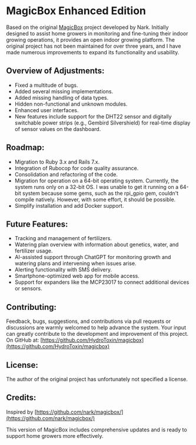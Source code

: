 # MagicBox Enhanced Edition

Based on the original [MagicBox](https://github.com/nark/magicbox/) project developed by Nark. Initially designed to assist home growers in monitoring and fine-tuning their indoor growing operations, it provides an open indoor growing platform. The original project has not been maintained for over three years, and I have made numerous improvements to expand its functionality and usability.

## Overview of Adjustments:

- Fixed a multitude of bugs.
- Added several missing implementations.
- Added missing handling of data types.
- Hidden non-functional and unknown modules.
- Enhanced user interfaces.
- New features include support for the DHT22 sensor and digitally switchable power strips (e.g., Gembird Silvershield) for real-time display of sensor values on the dashboard.

## Roadmap:

- Migration to Ruby 3.x and Rails 7.x.
- Integration of Rubocop for code quality assurance.
- Consolidation and refactoring of the code.
- Migration for operation on a 64-bit operating system. Currently, the system runs only on a 32-bit OS. I was unable to get it running on a 64-bit system because some gems, such as the rpi_gpio gem, couldn't compile natively. However, with some effort, it should be possible.
- Simplify installation and add Docker support.

## Future Features:

- Tracking and management of fertilizers.
- Watering plan overview with information about genetics, water, and fertilizer usage.
- AI-assisted support through ChatGPT for monitoring growth and watering plans and intervening when issues arise.
- Alerting functionality with SMS delivery.
- Smartphone-optimized web app for mobile access.
- Support for expanders like the MCP23017 to connect additional devices or sensors.

## Contributing:

Feedback, bugs, suggestions, and contributions via pull requests or discussions are warmly welcomed to help advance the system. Your input can greatly contribute to the development and improvement of this project.
On GitHub at: [https://github.com/HydroToxin/magicbox](https://github.com/HydroToxin/magicbox)


## License:

The author of the original project has unfortunately not specified a license.

## Credits:

Inspired by [https://github.com/nark/magicbox/](https://github.com/nark/magicbox/)

This version of MagicBox includes comprehensive updates and is ready to support home growers more effectively.
